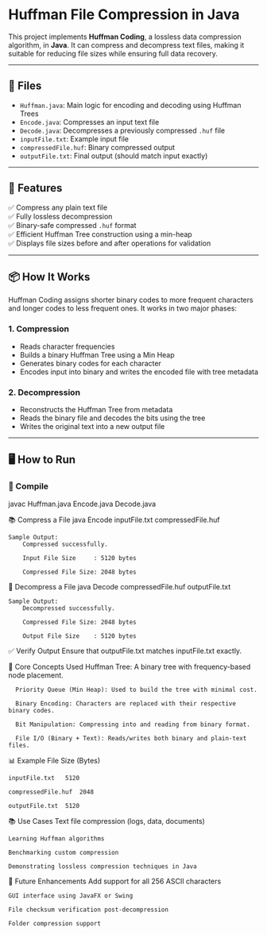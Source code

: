 # Huffman File Compression in Java

This project implements **Huffman Coding**, a lossless data compression algorithm, in **Java**. It can compress and decompress text files, making it suitable for reducing file sizes while ensuring full data recovery.

---

## 📁 Files

- `Huffman.java`: Main logic for encoding and decoding using Huffman Trees
- `Encode.java`: Compresses an input text file
- `Decode.java`: Decompresses a previously compressed `.huf` file
- `inputFile.txt`: Example input file
- `compressedFile.huf`: Binary compressed output
- `outputFile.txt`: Final output (should match input exactly)

---

## 🚀 Features

✅ Compress any plain text file  
✅ Fully lossless decompression  
✅ Binary-safe compressed `.huf` format  
✅ Efficient Huffman Tree construction using a min-heap  
✅ Displays file sizes before and after operations for validation  

---

## 📦 How It Works

Huffman Coding assigns shorter binary codes to more frequent characters and longer codes to less frequent ones. It works in two major phases:

### 1. Compression
- Reads character frequencies
- Builds a binary Huffman Tree using a Min Heap
- Generates binary codes for each character
- Encodes input into binary and writes the encoded file with tree metadata

### 2. Decompression
- Reconstructs the Huffman Tree from metadata
- Reads the binary file and decodes the bits using the tree
- Writes the original text into a new output file

---

## 🖥️ How to Run

### 🧵 Compile
javac Huffman.java Encode.java Decode.java

📚 Compress a File
    java Encode inputFile.txt compressedFile.huf
    
    Sample Output:
        Compressed successfully.
        
        Input File Size     : 5120 bytes
        
        Compressed File Size: 2048 bytes

📂 Decompress a File
    java Decode compressedFile.huf outputFile.txt
    
    Sample Output:
        Decompressed successfully.
        
        Compressed File Size: 2048 bytes
        
        Output File Size    : 5120 bytes

✅ Verify Output
Ensure that outputFile.txt matches inputFile.txt exactly.

🧠 Core Concepts Used
      Huffman Tree: A binary tree with frequency-based node placement.
      
      Priority Queue (Min Heap): Used to build the tree with minimal cost.
      
      Binary Encoding: Characters are replaced with their respective binary codes.
      
      Bit Manipulation: Compressing into and reading from binary format.
      
      File I/O (Binary + Text): Reads/writes both binary and plain-text files.

📊 Example
    File	Size (Bytes)
    
    inputFile.txt	5120
    
    compressedFile.huf	2048
    
    outputFile.txt	5120

📚 Use Cases
    Text file compression (logs, data, documents)
    
    Learning Huffman algorithms
    
    Benchmarking custom compression
    
    Demonstrating lossless compression techniques in Java

📎 Future Enhancements
    Add support for all 256 ASCII characters
    
    GUI interface using JavaFX or Swing
    
    File checksum verification post-decompression
    
    Folder compression support
